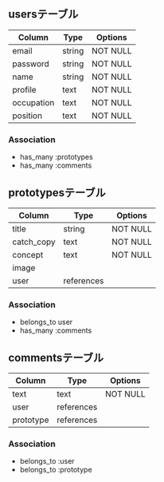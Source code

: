 
## usersテーブル

|Column    |Type      |Options    |
|----------|----------|-----------|
|email     |string    |NOT NULL   |
|password  |string    |NOT NULL   |
|name      |string    |NOT NULL   |
|profile   |text      |NOT NULL   |
|occupation|text      |NOT NULL   |
|position  |text      |NOT NULL   |

### Association
- has_many :prototypes
- has_many :comments

## prototypesテーブル

|Column    |Type      |Options    |
|----------|----------|-----------|
|title     |string    |NOT NULL   |
|catch_copy|text      |NOT NULL   |
|concept   |text      |NOT NULL   |
|image     |          |           |
|user      |references|           |

### Association
- belongs_to user
- has_many :comments

## commentsテーブル

|Column    |Type      |Options    |
|----------|----------|-----------|
|text      |text      |NOT NULL   |
|user      |references|           |
|prototype |references|           |

### Association
- belongs_to :user
- belongs_to :prototype
